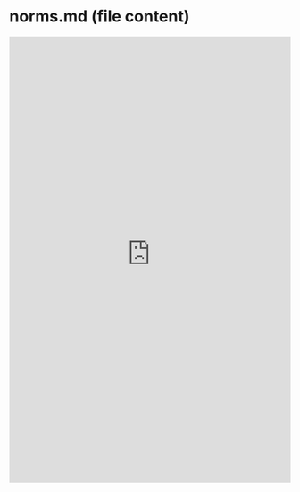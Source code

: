 # norms.md (file content)

<iframe src="https://raw.githubusercontent.com/hajarzaid/hajarzaid.github.io/f42f858de7b2fdf99b0522262026b8963f5e20ba/norms3.pdf" width="100%" height="800px" frameborder="0">Your browser does not support iframes.</iframe>
